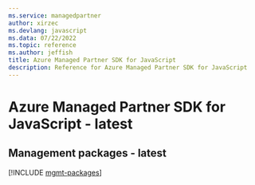```yaml
---
ms.service: managedpartner
author: xirzec
ms.devlang: javascript
ms.data: 07/22/2022
ms.topic: reference
ms.author: jeffish
title: Azure Managed Partner SDK for JavaScript
description: Reference for Azure Managed Partner SDK for JavaScript
---
```

# Azure Managed Partner SDK for JavaScript - latest

## Management packages - latest
[!INCLUDE [mgmt-packages](managed-partner-mgmt-index.md)]
